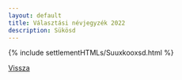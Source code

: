 ```yaml
---
layout: default
title: Választási névjegyzék 2022
description: Sükösd
---
```


{% include settlementHTMLs/Suuxkooxsd.html %}

[Vissza](../)